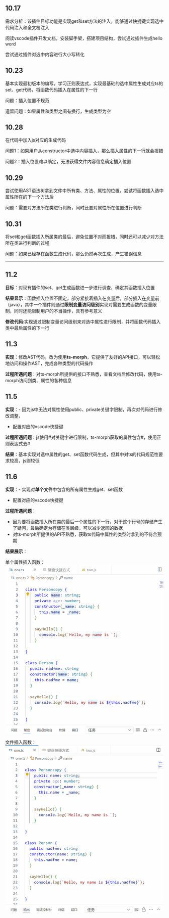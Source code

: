 ## 10.17
需求分析：该插件目标功能是实现get和set方法的注入，能够通过快捷键实现选中代码注入和全文档注入

阅读vscode插件开发文档，安装脚手架，搭建项目结构，尝试通过插件生成hello word

尝试通过插件对选中内容进行大小写转化
## 10.23
基本实现最初版本的编写，学习正则表达式，实现最基础的选中属性生成对应ts的set、get代码，将函数代码插入在属性的下一行

问题：插入位置不规范

遗留问题：如果属性和类型之间有换行，生成类型为空
## 10.28
在代码中加入js对应的生成代码

问题1：如果用户从constructor中选中内容插入，那么插入属性的下一行就会报错

问题2：插入位置难以确定，无法获得文件内容信息确定插入位置
## 10.29
尝试使用AST语法树拿到文件中所有类、方法、属性的位置，尝试将函数插入选中属性所在的下一个方法后

问题：需要对方法所在类进行判断，同时还要对属性所在位置进行判断
## 10.31
将set和get函数插入所属类的最后，避免位置不对而报错，同时还可以减少对方法所在类进行判断的过程

问题：如果已经存在函数生成代码，那么仍然再次生成，产生错误信息

---

## 11.2
**目标**：对现有插件的set、get生成函数进一步进行调查，确定其函数插入位置

**结果显示**：函数插入位置不固定，部分紧接着插入在变量后，部分插入在变量前（java），其中一个插件则通过**限制变量访问级别**实现对需要生成函数的变量限制，同时还能限制用户的不当操作，具有参考意义

**修改代码**:实现通过限制变量访问级别来对选中属性进行限制，并将函数代码插入类中最后属性的下一行
## 11.3
**实现**：修改AST代码，改为使用**ts-morph**，它提供了友好的API接口，可以轻松地访问和操作AST，完成各种类型的代码操作

**过程所遇问题**：对ts-morph所提供的接口不熟悉，查看文档后修改代码，使用ts-morph访问到类、属性的各种信息
## 11.5
**实现**：- 因为js中无法对属性使用public、private关键字限制，再次对代码进行修改调整，

- 配置对应的vscode快捷键

**过程所遇问题**：js使用#对关键字进行限制，ts-morph获取的属性包含#，使用正则表达式去#

**结果**：基本实现对选中属性的get、set函数代码生成，但其中对ts的代码规范性要求较高，js则较低
## 11.6
**实现**：- 实现对**单个文件**中包含的所有属性生成get、set函数
- 配置对应的vscode快捷键

**过程所遇问题**：
- 因为要将函数插入所在类的最后一个属性的下一行，对于这个行号的存储产生了疑问，最后确定为存储在类层级，可以减少返回的数据
- 对ts-morph所提供的API不熟悉，获取ts代码中属性的类型时拿到的不符合预期

**结果展示**：

单个属性插入函数：
![img](https://github.com/qizhiqizhi/WJGSGenerator/blob/master/pic/single.gif)

文件插入函数：
![img](https://github.com/qizhiqizhi/WJGSGenerator/blob/master/pic/all.gif)


